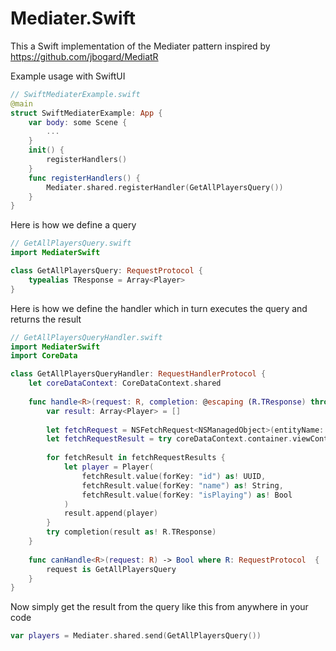 # Mediater.Swift

This a Swift implementation of the Mediater pattern inspired by https://github.com/jbogard/MediatR

Example usage with SwiftUI


```swift
// SwiftMediaterExample.swift
@main
struct SwiftMediaterExample: App {
	var body: some Scene {
		...
	}
	init() {
		registerHandlers()
	}
	func registerHandlers() {
		Mediater.shared.registerHandler(GetAllPlayersQuery())
	}
}
```
Here is how we define a query

```swift
// GetAllPlayersQuery.swift
import MediaterSwift

class GetAllPlayersQuery: RequestProtocol {
	typealias TResponse = Array<Player>
}
```
Here is how we define the handler which in turn executes the query and returns the result
```swift
// GetAllPlayersQueryHandler.swift
import MediaterSwift
import CoreData

class GetAllPlayersQueryHandler: RequestHandlerProtocol {
	let coreDataContext: CoreDataContext.shared
	
	func handle<R>(request: R, completion: @escaping (R.TResponse) throws -> Void) throws where R : RequestProtocol {
		var result: Array<Player> = []
		
		let fetchRequest = NSFetchRequest<NSManagedObject>(entityName: "Player")
		let fetchRequestResult = try coreDataContext.container.viewContext.fetch(fetchRequest)
		
		for fetchResult in fetchRequestResults {
			let player = Player(
				fetchResult.value(forKey: "id") as! UUID,
				fetchResult.value(forKey: "name") as! String,
				fetchResult.value(forKey: "isPlaying") as! Bool
			)
			result.append(player)
		}
		try completion(result as! R.TResponse)
	}	
	
	func canHandle<R>(request: R) -> Bool where R: RequestProtocol  {
		request is GetAllPlayersQuery
	}
}
```

Now simply get the result from the query like this from anywhere in your code

```swift
var players = Mediater.shared.send(GetAllPlayersQuery())
```
